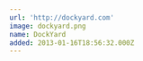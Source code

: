 ```yaml
---
url: 'http://dockyard.com'
image: dockyard.png
name: DockYard
added: 2013-01-16T18:56:32.000Z
---
```

